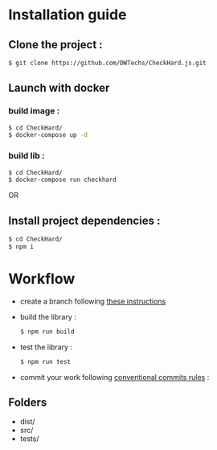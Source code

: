 # Installation guide

## Clone the project :

  ```bash
  $ git clone https://github.com/DWTechs/CheckHard.js.git
  ```

## Launch with docker
 
  ### build image : 
  ```bash
  $ cd CheckHard/
  $ docker-compose up -d
  ```
  
  ### build lib : 
  ```bash
  $ cd CheckHard/
  $ docker-compose run checkhard
  ```
  
OR

## Install project dependencies :

  ```bash
  $ cd CheckHard/
  $ npm i
  ```

# Workflow

- create a branch following [these instructions](https://lcluber.github.io/LeadDevToolkit/docs/git/branch.html)

- build the library :

  ```bash
  $ npm run build
  ```

- test the library :

  ```bash
  $ npm run test
  ```

- commit your work following [conventional commits rules](https://lcluber.github.io/LeadDevToolkit/docs/git/commit.html) :


## Folders

- dist/
- src/
- tests/

